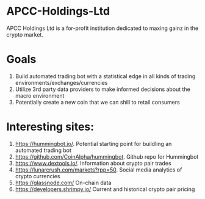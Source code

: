# APCC-Holdings-Ltd

APCC Holdings Ltd is a for-profit institution dedicated to maxing gainz in the crypto market.

# Goals
1. Build automated trading bot with a statistical edge in all kinds of trading environments/exchanges/currencies
2. Utilize 3rd party data providers to make informed decisions about the macro environment
3. Potentially create a new coin that we can shill to retail consumers

# Interesting sites:
1. https://hummingbot.io/. Potential starting point for buildling an automated trading bot
2. https://github.com/CoinAlpha/hummingbot. Github repo for Hummingbot
3. https://www.dextools.io/. Information about crypto pair trades
4. https://lunarcrush.com/markets?rpp=50. Social media analytics of crypto currencies
5. https://glassnode.com/ On-chain data
6. https://developers.shrimpy.io/ Current and historical crypto pair pricing
